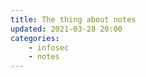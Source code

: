 ```yaml
---
title: The thing about notes
updated: 2021-03-28 20:00
categories:
    - infosec
    - notes
---
```


